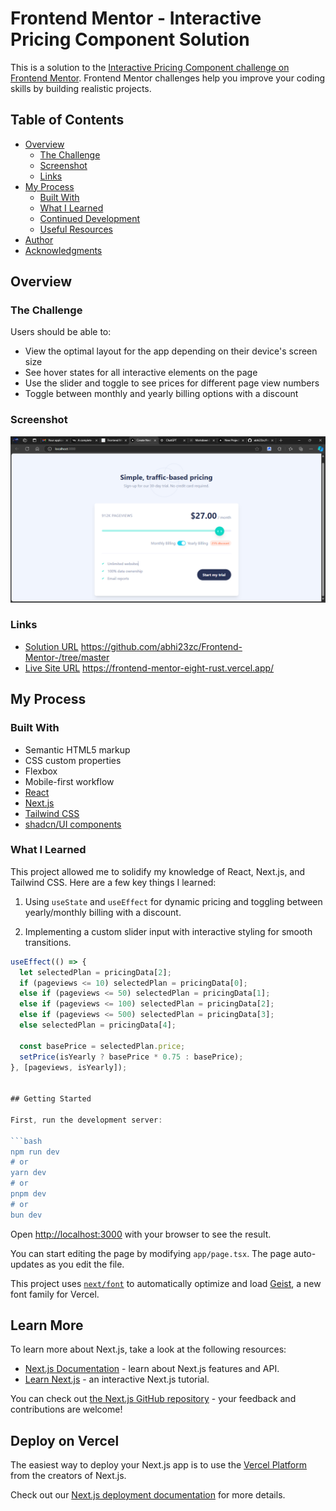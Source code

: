 
# Frontend Mentor - Interactive Pricing Component Solution

This is a solution to the [Interactive Pricing Component challenge on Frontend Mentor](https://www.frontendmentor.io/challenges/interactive-pricing-component-t0m8PIyY8). Frontend Mentor challenges help you improve your coding skills by building realistic projects.

## Table of Contents

- [Overview](#overview)
  - [The Challenge](#the-challenge)
  - [Screenshot](#screenshot)
  - [Links](#links)
- [My Process](#my-process)
  - [Built With](#built-with)
  - [What I Learned](#what-i-learned)
  - [Continued Development](#continued-development)
  - [Useful Resources](#useful-resources)
- [Author](#author)
- [Acknowledgments](#acknowledgments)

## Overview

### The Challenge

Users should be able to:

- View the optimal layout for the app depending on their device's screen size
- See hover states for all interactive elements on the page
- Use the slider and toggle to see prices for different page view numbers
- Toggle between monthly and yearly billing options with a discount

### Screenshot

![Pricing Component Screenshot](./screenshot.png)

### Links

- [Solution URL](#) https://github.com/abhi23zc/Frontend-Mentor-/tree/master
- [Live Site URL](#) https://frontend-mentor-eight-rust.vercel.app/

## My Process

### Built With

- Semantic HTML5 markup
- CSS custom properties
- Flexbox
- Mobile-first workflow
- [React](https://reactjs.org/)
- [Next.js](https://nextjs.org/)
- [Tailwind CSS](https://tailwindcss.com/)
- [shadcn/UI components](https://shadcn.dev/)

### What I Learned

This project allowed me to solidify my knowledge of React, Next.js, and Tailwind CSS. Here are a few key things I learned:

1. Using `useState` and `useEffect` for dynamic pricing and toggling between yearly/monthly billing with a discount.

2. Implementing a custom slider input with interactive styling for smooth transitions.

```js
useEffect(() => {
  let selectedPlan = pricingData[2]; 
  if (pageviews <= 10) selectedPlan = pricingData[0];
  else if (pageviews <= 50) selectedPlan = pricingData[1];
  else if (pageviews <= 100) selectedPlan = pricingData[2];
  else if (pageviews <= 500) selectedPlan = pricingData[3];
  else selectedPlan = pricingData[4];
  
  const basePrice = selectedPlan.price;
  setPrice(isYearly ? basePrice * 0.75 : basePrice);
}, [pageviews, isYearly]);


## Getting Started

First, run the development server:

```bash
npm run dev
# or
yarn dev
# or
pnpm dev
# or
bun dev
```

Open [http://localhost:3000](http://localhost:3000) with your browser to see the result.

You can start editing the page by modifying `app/page.tsx`. The page auto-updates as you edit the file.

This project uses [`next/font`](https://nextjs.org/docs/app/building-your-application/optimizing/fonts) to automatically optimize and load [Geist](https://vercel.com/font), a new font family for Vercel.

## Learn More

To learn more about Next.js, take a look at the following resources:

- [Next.js Documentation](https://nextjs.org/docs) - learn about Next.js features and API.
- [Learn Next.js](https://nextjs.org/learn) - an interactive Next.js tutorial.

You can check out [the Next.js GitHub repository](https://github.com/vercel/next.js) - your feedback and contributions are welcome!

## Deploy on Vercel

The easiest way to deploy your Next.js app is to use the [Vercel Platform](https://vercel.com/new?utm_medium=default-template&filter=next.js&utm_source=create-next-app&utm_campaign=create-next-app-readme) from the creators of Next.js.

Check out our [Next.js deployment documentation](https://nextjs.org/docs/app/building-your-application/deploying) for more details.
